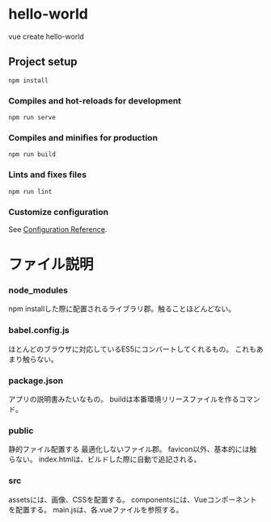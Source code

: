 # hello-world
vue create hello-world

## Project setup
```
npm install
```

### Compiles and hot-reloads for development
```
npm run serve
```

### Compiles and minifies for production
```
npm run build
```

### Lints and fixes files
```
npm run lint
```

### Customize configuration
See [Configuration Reference](https://cli.vuejs.org/config/).

# ファイル説明

### node_modules
npm installした際に配置されるライブラリ郡。触ることほどんどない。
### babel.config.js
ほとんどのブラウザに対応しているES5にコンバートしてくれるもの。
これもあまり触らない。

### package.json
アプリの説明書みたいなもの。
buildは本番環境リリースファイルを作るコマンド。

### public
静的ファイル配置する
最適化しないファイル郡。
favicon以外、基本的には触らない。
index.htmlは、ビルドした際に自動で追記される。

### src
assetsには、画像、CSSを配置する。
componentsには、Vueコンポーネントを配置する。
main.jsは、各.vueファイルを参照する。

